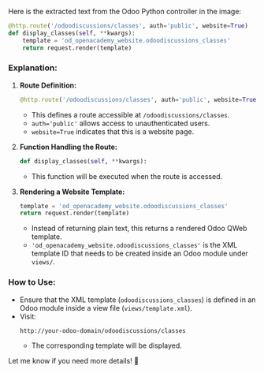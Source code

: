 Here is the extracted text from the Odoo Python controller in the image:

```python
@http.route('/odoodiscussions/classes', auth='public', website=True)
def display_classes(self, **kwargs):
    template = 'od_openacademy_website.odoodiscussions_classes'
    return request.render(template)
```

### Explanation:

1. **Route Definition:**
   ```python
   @http.route('/odoodiscussions/classes', auth='public', website=True)
   ```
   - This defines a route accessible at `/odoodiscussions/classes`.
   - `auth='public'` allows access to unauthenticated users.
   - `website=True` indicates that this is a website page.

2. **Function Handling the Route:**
   ```python
   def display_classes(self, **kwargs):
   ```
   - This function will be executed when the route is accessed.

3. **Rendering a Website Template:**
   ```python
   template = 'od_openacademy_website.odoodiscussions_classes'
   return request.render(template)
   ```
   - Instead of returning plain text, this returns a rendered Odoo QWeb template.
   - `'od_openacademy_website.odoodiscussions_classes'` is the XML template ID that needs to be created inside an Odoo module under `views/`.

### How to Use:
- Ensure that the XML template (`odoodiscussions_classes`) is defined in an Odoo module inside a view file (`views/template.xml`).
- Visit:  
  ```
  http://your-odoo-domain/odoodiscussions/classes
  ```
  - The corresponding template will be displayed.

Let me know if you need more details! 🚀